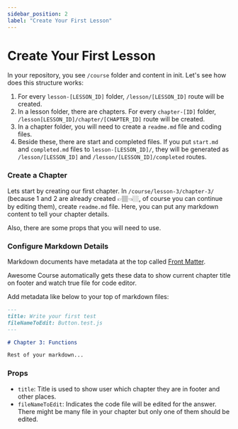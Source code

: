 ```yaml
---
sidebar_position: 2
label: "Create Your First Lesson"
---
```


# Create Your First Lesson

In your repository, you see `/course` folder and content in init. Let's see how does this structure works:

1. For every `lesson-[LESSON_ID]` folder, `/lesson/[LESSON_ID]` route will be created.
2. In a lesson folder, there are chapters. For every `chapter-[ID]` folder, `/lesson[LESSON_ID]/chapter/[CHAPTER_ID]` route will be created.
3. In a chapter folder, you will need to create a `readme.md` file and coding files.
4. Beside these, there are start and completed files. If you put `start.md` and `completed.md` files to `lesson-[LESSON_ID]/`, they will be generated as `/lesson/[LESSON_ID]` and `/lesson/[LESSON_ID]/completed` routes.

### Create a Chapter

Lets start by creating our first chapter. In `/course/lesson-3/chapter-3/` (because 1 and 2 are already created 👉🏽👈🏼, of course you can continue by editing them), create `readme.md` file. Here, you can put any markdown content to tell your chapter details.

Also, there are some props that you will need to use.

### Configure Markdown Details

Markdown documents have metadata at the top called [Front Matter](https://jekyllrb.com/docs/front-matter/).

Awesome Course automatically gets these data to show current chapter title on footer and watch true file for code editor.

Add metadata like below to your top of markdown files:

```md title="course/lesson-3/chapter-3/readme.md" {1-4}
---
title: Write your first test
fileNameToEdit: Button.test.js
---

# Chapter 3: Functions

Rest of your markdown...
```

### Props

- `title`: Title is used to show user which chapter they are in footer and other places.
- `fileNameToEdit`: Indicates the code file will be edited for the answer. There might be many file in your chapter but only one of them should be edited.
